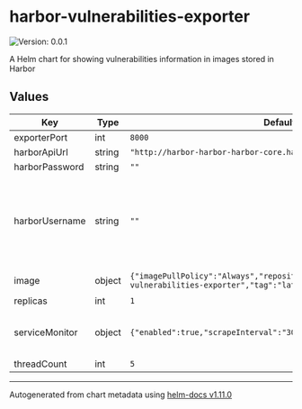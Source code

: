 # harbor-vulnerabilities-exporter

![Version: 0.0.1](https://img.shields.io/badge/Version-0.0.1-informational?style=flat-square)

A Helm chart for showing vulnerabilities information in images stored in Harbor

## Values

| Key | Type | Default | Description |
|-----|------|---------|-------------|
| exporterPort | int | `8000` |  |
| harborApiUrl | string | `"http://harbor-harbor-harbor-core.harbor/api/v2.0"` |  |
| harborPassword | string | `""` |  |
| harborUsername | string | `""` | harbor username and password, script won't use credentials if values are empty |
| image | object | `{"imagePullPolicy":"Always","repository":"ghcr.io/nccloud/harbor-vulnerabilities-exporter","tag":"latest"}` | exporter image details |
| replicas | int | `1` |  |
| serviceMonitor | object | `{"enabled":true,"scrapeInterval":"300s","scrapeTimeout":"30s"}` | serviceMonitor can be disabled if needed |
| threadCount | int | `5` |  |

----------------------------------------------
Autogenerated from chart metadata using [helm-docs v1.11.0](https://github.com/norwoodj/helm-docs/releases/v1.11.0)
